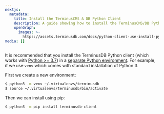 ```yaml
---
nextjs:
  metadata:
    title: Install the TerminusCMS & DB Python Client
    description: A guide showing how to install the TerminusCMS/DB Python Client.
    openGraph:
      images: >-
        https://assets.terminusdb.com/docs/python-client-use-install-python-client.png
media: []
---
```


It is recommended that you install the TerminusDB Python client (which works with [Python >= 3.7](https://www.python.org/downloads)) in a [separate Python environment](https://docs.python.org/3/tutorial/venv.html). For example, if we use `venv` which comes with standard installation of Python 3.

First we create a new environment:

```bash
$ python3 -m venv ~/.virtualenvs/terminusdb
$ source ~/.virtualenvs/terminusdb/bin/activate
```

Then we can install using pip:

```bash
$ python3 -m pip install terminusdb-client
```